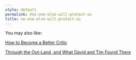```yaml
---
style: default
permalink: Xno-one-else-will-protect-us
title: no-one-else-will-protect-us
---
```

You may also like:

[How to Become a Better Critic](http://scp-wiki.net/how-to-become-a-better-critic)

[Through the Out-Land, and What David and Tim Found There](http://scp-wiki.net/through-the-out-land-and-what-david-and-tim-found-there)
